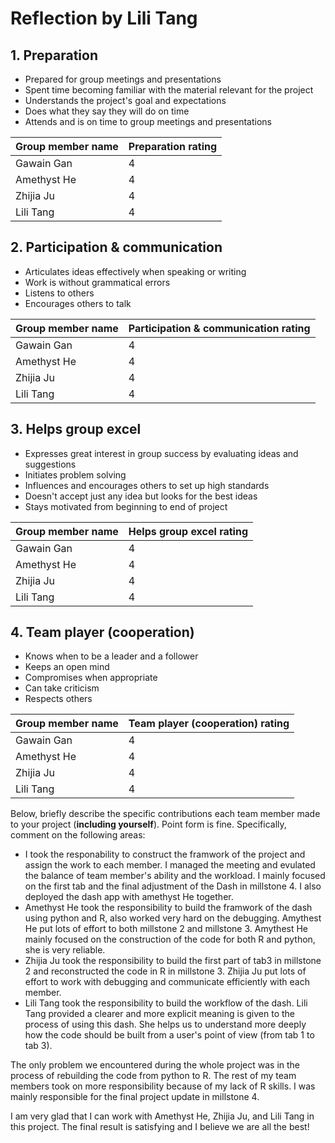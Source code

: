 # Reflection by Lili Tang

## 1. Preparation

- Prepared for group meetings and presentations
- Spent time becoming familiar with the material relevant for the project
- Understands the project's goal and expectations
- Does what they say they will do on time
- Attends and is on time to group meetings and presentations

| Group member name | Preparation rating |
|-------------------|--------------------|
|   Gawain Gan      |       4            |
|   Amethyst He     |       4            |
|   Zhijia Ju       |       4            |
|   Lili Tang       |       4            |

## 2. Participation & communication

- Articulates ideas effectively when speaking or writing
- Work is without grammatical errors
- Listens to others
- Encourages others to talk

| Group member name | Participation & communication rating |
|-------------------|--------------------------------------|
|   Gawain Gan      |       4            |
|   Amethyst He     |       4            |
|   Zhijia Ju       |       4            |
|   Lili Tang       |       4            |

## 3. Helps group excel

- Expresses great interest in group success by evaluating ideas and suggestions
- Initiates problem solving
- Influences and encourages others to set up high standards
- Doesn't accept just any idea but looks for the best ideas
- Stays motivated from beginning to end of project

| Group member name | Helps group excel rating |
|-------------------|--------------------------|
|   Gawain Gan      |       4            |
|   Amethyst He     |       4            |
|   Zhijia Ju       |       4            |
|   Lili Tang       |       4            |

## 4. Team player (cooperation)

- Knows when to be a leader and a follower
- Keeps an open mind
- Compromises when appropriate
- Can take criticism
- Respects others

| Group member name | Team player (cooperation) rating |
|-------------------|----------------------------------|
|   Gawain Gan      |       4            |
|   Amethyst He     |       4            |
|   Zhijia Ju       |       4            |
|   Lili Tang       |       4            |

Below,
briefly describe the specific contributions each team member
made to your project (**including yourself**).
Point form is fine.
Specifically,
comment on the following areas:
- I took the responability to construct the framwork of the project and assign the work to each member. I managed the meeting and evulated the balance of team member's ability and the workload. I mainly focused on the first tab and the final adjustment of the Dash in millstone 4. I also deployed the dash app with amethyst He together.
- Amethyst He took the responsibility to build the framwork of the dash using python and R, also worked very hard on the debugging. Amythest He put lots of effort to both millstone 2 and millstone 3. Amythest He mainly focused on the construction of the code for both R and python, she is very reliable.
- Zhijia Ju took the responsibility to build the first part of tab3 in millstone 2 and reconstructed the code in R in millstone 3. Zhijia Ju put lots of effort to work with debugging and communicate efficiently with each member.
- Lili Tang took the responsibility to build the workflow of the dash. Lili Tang provided a clearer and more explicit meaning is given to the process of using this dash. She helps us to understand more deeply how the code should be built from a user's point of view (from tab 1 to tab 3).

The only problem we encountered during the whole project was in the process of rebuilding the code from python to R. The rest of my team members took on more responsibility because of my lack of R skills. I was mainly responsible for the final project update in millstone 4.

I am very glad that I can work with Amethyst He, Zhijia Ju, and Lili Tang in this project. The final result is satisfying and I believe we are all the best!
